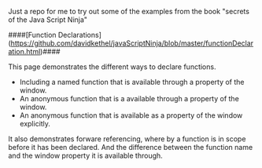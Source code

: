 Just a repo for me to try out some of the examples from the book "secrets of the Java Script Ninja"

####[Function Declarations] (https://github.com/davidkethel/javaScriptNinja/blob/master/functionDeclaration.html)####

This page demonstrates the different ways to declare functions. 

* Including a named function that is available through a property of the window.
* An anonymous function that is a available through a property of the window. 
* An anonymous function that is available as a property of the window explicitly. 

It also demonstrates forware referencing, where by a function is in scope before it has been declared. And the difference between the function name and the window property it is available through.
